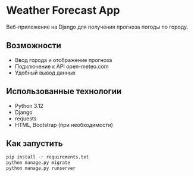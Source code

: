 # Weather Forecast App

Веб-приложение на Django для получения прогноза погоды по городу.

## Возможности

- Ввод города и отображение прогноза
- Подключение к API open-meteo.com
- Удобный вывод данных

## Использованные технологии

- Python 3.12
- Django
- requests
- HTML, Bootstrap (при необходимости)

## Как запустить

```bash
pip install -r requirements.txt
python manage.py migrate
python manage.py runserver
